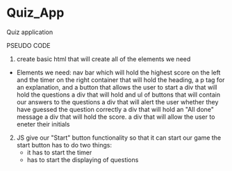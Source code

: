 # Quiz_App
Quiz application 


PSEUDO CODE 
1. create basic html that will create all of the elements we need 
- Elements we need: 
    nav bar which will hold the highest score on the left and the timer on the right 
    container that will hold the heading, a p tag for an explanation, and a button that allows the user to start
    a div that will hold the questions 
    a div that will hold and ul of buttons that will contain our answers to the questions 
    a div that will alert the user whether they have guessed the question correctly
    a div that will hold an "All done" message 
    a div that will hold the score. 
    a div that will allow the user to eneter their initials 

2. JS 
give our "Start" button functionality so that it can start our game
    the start button has to do two things: 
    - it has to start the timer 
    - has to start the displaying of questions 

    
